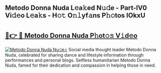 ## Metodo Donna Nuda L𝚎a𝚔ed N𝚞𝚍e - Part-lV0 Vi𝚍𝚎o L𝚎a𝚔s - H𝚘𝚝 O𝚗𝚕yf𝚊ns P𝚑𝚘tos IOkxU

# <h2><a href="http://kf9wvto.oniu.top/?m=Metodo+Donna+Nuda">🔗👉 🔴 Metodo Donna Nuda P𝚑ot𝚘𝚜 V𝚒d𝚎o</a></h2>

[![Metodo Donna Nuda Nu𝚍e𝚜](https://i.imgur.com/0qMVB7G.gif)](http://kf9wvto.oniu.top/?m=Metodo+Donna+Nuda)
Social media thought leader Metodo Donna Nuda, celebrated for sharing dance and lifestyle information through performances and personal blogs. Selfless humanitarian Metodo Donna Nuda, famed for their dedication and compassion in helping those in need.  
